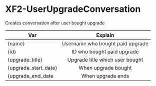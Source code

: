 # XF2-UserUpgradeConversation
Creates conversation after user bought upgrade

| Var   |      Explain      |  
|----------|:-------------:|
| {name} |  	Username who bought paid upgrade
| {id}   |    	ID who bought paid upgrade
| {upgrade_title}| 	Upgrade title which user bought
| {upgrade_start_date} | When upgrade bought
| {upgrade_end_date | 	When upgrade ends
